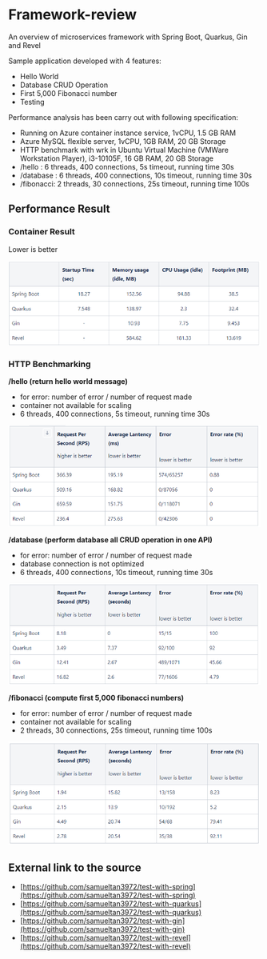 # Framework-review
An overview of microservices framework with Spring Boot, Quarkus, Gin and Revel

Sample application developed with 4 features:
- Hello World
- Database CRUD Operation
- First 5,000 Fibonacci number
- Testing

Performance analysis has been carry out with following specification:
- Running on Azure container instance service, 1vCPU, 1.5 GB RAM
- Azure MySQL flexible server, 1vCPU, 1GB RAM, 20 GB Storage
- HTTP benchmark with wrk in Ubuntu Virtual Machine (VMWare Workstation Player), i3-10105F, 16 GB RAM, 20 GB Storage
- /hello : 6 threads, 400 connections, 5s timeout, running time 30s
- /database : 6 threads, 400 connections, 10s timeout, running time 30s 
- /fibonacci: 2 threads, 30 connections, 25s timeout, running time 100s

## Performance Result

### Container Result
Lower is better

![Container Result](img/container-result.png)

### HTTP Benchmarking
**/hello (return hello world message)**
* for error: number of error / number of request made
* container not available for scaling
* 6 threads, 400 connections, 5s timeout, running time 30s

![Hello World Result](img/hello-result.png)

**/database (perform database all CRUD operation in one API)**
* for error: number of error / number of request made
* database connection is not optimized
* 6 threads, 400 connections, 10s timeout, running time 30s 

![Database Result](img/database-result.png)


**/fibonacci (compute first 5,000 fibonacci numbers)**
* for error: number of error / number of request made
* container not available for scaling
* 2 threads, 30 connections, 25s timeout, running time 100s

![Fibonacci Result](img/fibonacci-result.png)


## External link to the source
- [https://github.com/samueltan3972/test-with-spring](https://github.com/samueltan3972/test-with-spring)
- [https://github.com/samueltan3972/test-with-quarkus](https://github.com/samueltan3972/test-with-quarkus)
- [https://github.com/samueltan3972/test-with-gin](https://github.com/samueltan3972/test-with-gin)
- [https://github.com/samueltan3972/test-with-revel](https://github.com/samueltan3972/test-with-revel)